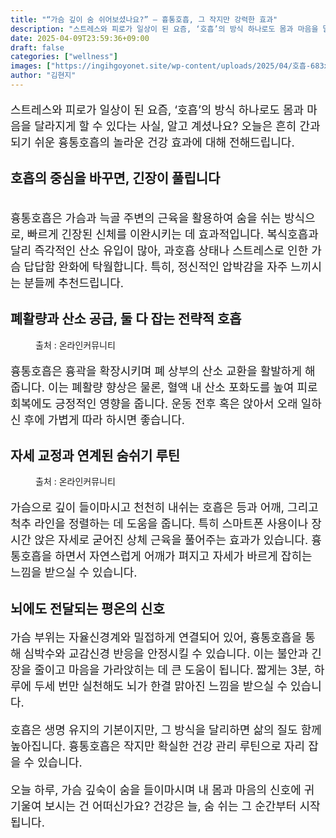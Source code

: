 ```yaml
---
title: "“가슴 깊이 숨 쉬어보셨나요?” – 흉통호흡, 그 작지만 강력한 효과"
description: "스트레스와 피로가 일상이 된 요즘, ‘호흡’의 방식 하나로도 몸과 마음을 달라지게 할 수 있다는 사실, 알고 계셨나요? 오늘은 흔히 간과되기 쉬운 흉통호흡의 놀라운 건강 효과에 대해 전해드립니다."
date: 2025-04-09T23:59:36+09:00
draft: false
categories: ["wellness"]
images: ["https://ingihgoyonet.site/wp-content/uploads/2025/04/호흡-683x1024.jpg", "https://ingihgoyonet.site/wp-content/uploads/2025/04/폐-683x1024.jpg", "https://ingihgoyonet.site/wp-content/uploads/2025/04/자세-684x1024.jpg"]
author: "김현지"
---
```


<p style="font-size:18px">스트레스와 피로가 일상이 된 요즘, ‘호흡’의 방식 하나로도 몸과 마음을 달라지게 할 수 있다는 사실, 알고 계셨나요? 오늘은 흔히 간과되기 쉬운 흉통호흡의 놀라운 건강 효과에 대해 전해드립니다.</p> <h2 >호흡의 중심을 바꾸면, 긴장이 풀립니다</h2> <figure ><img src="https://ingihgoyonet.site/wp-content/uploads/2025/04/호흡-683x1024.jpg" alt="" style="aspect-ratio:16/9;object-fit:cover"/></figure> <p style="font-size:18px">흉통호흡은 가슴과 늑골 주변의 근육을 활용하여 숨을 쉬는 방식으로, 빠르게 긴장된 신체를 이완시키는 데 효과적입니다. 복식호흡과 달리 즉각적인 산소 유입이 많아, 과호흡 상태나 스트레스로 인한 가슴 답답함 완화에 탁월합니다. 특히, 정신적인 압박감을 자주 느끼시는 분들께 추천드립니다.</p> <h2 >폐활량과 산소 공급, 둘 다 잡는 전략적 호흡</h2> <figure ><img src="https://ingihgoyonet.site/wp-content/uploads/2025/04/폐-683x1024.jpg" alt="" style="aspect-ratio:16/9;object-fit:cover"/><figcaption >출처 : 온라인커뮤니티</figcaption></figure> <p style="font-size:18px">흉통호흡은 흉곽을 확장시키며 폐 상부의 산소 교환을 활발하게 해줍니다. 이는 폐활량 향상은 물론, 혈액 내 산소 포화도를 높여 피로 회복에도 긍정적인 영향을 줍니다. 운동 전후 혹은 앉아서 오래 일하신 후에 가볍게 따라 하시면 좋습니다.</p> <h2 ><strong>자세 교정과 연계된 숨쉬기 루틴</strong></h2> <figure ><img src="https://ingihgoyonet.site/wp-content/uploads/2025/04/자세-684x1024.jpg" alt="" style="aspect-ratio:16/9;object-fit:cover"/><figcaption >출처 : 온라인커뮤니티</figcaption></figure> <p style="font-size:18px">가슴으로 깊이 들이마시고 천천히 내쉬는 호흡은 등과 어깨, 그리고 척추 라인을 정렬하는 데 도움을 줍니다. 특히 스마트폰 사용이나 장시간 앉은 자세로 굳어진 상체 근육을 풀어주는 효과가 있습니다. 흉통호흡을 하면서 자연스럽게 어깨가 펴지고 자세가 바르게 잡히는 느낌을 받으실 수 있습니다.</p> <h2 ><strong>뇌에도 전달되는 평온의 신호</strong></h2> <p style="font-size:18px">가슴 부위는 자율신경계와 밀접하게 연결되어 있어, 흉통호흡을 통해 심박수와 교감신경 반응을 안정시킬 수 있습니다. 이는 불안과 긴장을 줄이고 마음을 가라앉히는 데 큰 도움이 됩니다. 짧게는 3분, 하루에 두세 번만 실천해도 뇌가 한결 맑아진 느낌을 받으실 수 있습니다.</p> <p style="font-size:18px">호흡은 생명 유지의 기본이지만, 그 방식을 달리하면 삶의 질도 함께 높아집니다. 흉통호흡은 작지만 확실한 건강 관리 루틴으로 자리 잡을 수 있습니다.</p> <p style="font-size:18px">오늘 하루, 가슴 깊숙이 숨을 들이마시며 내 몸과 마음의 신호에 귀 기울여 보시는 건 어떠신가요? 건강은 늘, 숨 쉬는 그 순간부터 시작됩니다.</p>